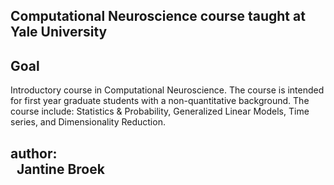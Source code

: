 ## Computational Neuroscience course taught at Yale University ##


**Goal**
----

Introductory course in Computational Neuroscience. The course is intended for first year 
graduate students with a non-quantitative background. The course include: Statistics & Probability, Generalized Linear Models,
Time series, and Dimensionality Reduction.

author: <br> &nbsp; Jantine Broek <br><br>
----------
